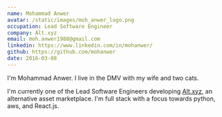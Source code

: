 ```yaml
---
name: Mohammad Anwer
avatar: /static/images/moh_anwer_logo.png
occupation: Lead Software Engineer
company: Alt.xyz
email: moh.anwer1988@gmail.com
linkedin: https://www.linkedin.com/in/mohanwer/
github: https://github.com/mohanwer
date: 2016-03-08
---
```


I'm Mohammad Anwer. I live in the DMV with my wife and two cats. 

I'm currently one of the Lead Software Engineers developing [Alt.xyz](https://www.alt.xyz/), an alternative asset 
marketplace. I'm full stack with a focus towards python, aws, and React.js.
